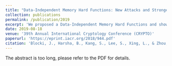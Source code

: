 ```yaml
---
title: "Data-Independent Memory Hard Functions: New Attacks and Stronger Constructions"
collection: publications
permalink: /publication/2019
excerpt: 'We proposed a Data-Independent Memory Hard Functions and showed that it provides the best resistance to known pebbling attacks'
date: 2019-08-18
venue: '39th Annual International Cryptology Conference (CRYPTO)'
paperurl: 'https://eprint.iacr.org/2018/944.pdf'
citation: 'Blocki, J., Harsha, B., Kang, S., Lee, S., Xing, L., & Zhou, S. (2019, August). Data-independent memory hard functions: New attacks and stronger constructions. In Annual International Cryptology Conference (pp. 573-607). Cham: Springer International Publishing.'
---
```


The abstract is too long, please refer to the PDF for details.
